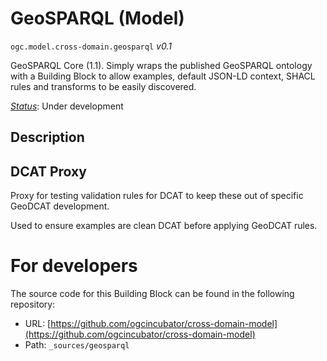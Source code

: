 
# GeoSPARQL (Model)

`ogc.model.cross-domain.geosparql` *v0.1*

GeoSPARQL Core (1.1). Simply wraps the published GeoSPARQL ontology with a Building Block to allow examples, default JSON-LD context, SHACL rules and transforms to be easily discovered.

[*Status*](http://www.opengis.net/def/status): Under development

## Description

## DCAT Proxy

Proxy for testing validation rules for DCAT to keep these out of specific GeoDCAT development.

Used to ensure examples are clean DCAT before applying GeoDCAT rules.

# For developers

The source code for this Building Block can be found in the following repository:

* URL: [https://github.com/ogcincubator/cross-domain-model](https://github.com/ogcincubator/cross-domain-model)
* Path: `_sources/geosparql`

